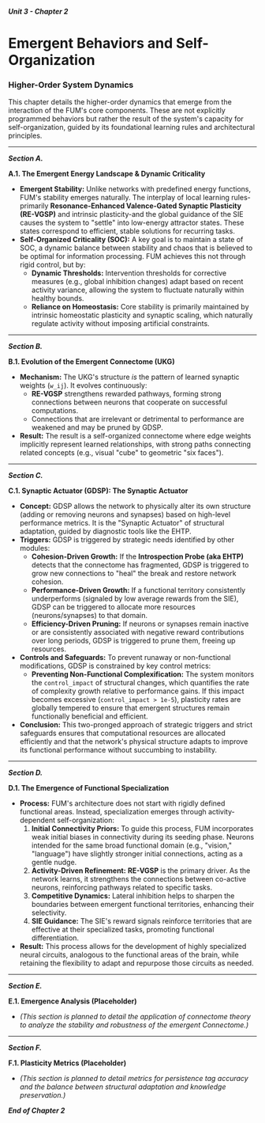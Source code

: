 ***Unit 3 - Chapter 2***

# Emergent Behaviors and Self-Organization

### Higher-Order System Dynamics

This chapter details the higher-order dynamics that emerge from the interaction of the FUM's core components. These are not explicitly programmed behaviors but rather the result of the system's capacity for self-organization, guided by its foundational learning rules and architectural principles.

---
***Section A.***

**A.1. The Emergent Energy Landscape & Dynamic Criticality**

*   **Emergent Stability:** Unlike networks with predefined energy functions, FUM's stability emerges naturally. The interplay of local learning rules-primarily **Resonance-Enhanced Valence-Gated Synaptic Plasticity (RE-VGSP)** and intrinsic plasticity-and the global guidance of the SIE causes the system to "settle" into low-energy attractor states. These states correspond to efficient, stable solutions for recurring tasks.
*   **Self-Organized Criticality (SOC):** A key goal is to maintain a state of SOC, a dynamic balance between stability and chaos that is believed to be optimal for information processing. FUM achieves this not through rigid control, but by:
    *   **Dynamic Thresholds:** Intervention thresholds for corrective measures (e.g., global inhibition changes) adapt based on recent activity variance, allowing the system to fluctuate naturally within healthy bounds.
    *   **Reliance on Homeostasis:** Core stability is primarily maintained by intrinsic homeostatic plasticity and synaptic scaling, which naturally regulate activity without imposing artificial constraints.

---
***Section B.***

**B.1. Evolution of the Emergent Connectome (UKG)**

*   **Mechanism:** The UKG's structure *is* the pattern of learned synaptic weights (`w_ij`). It evolves continuously:
    *   **RE-VGSP** strengthens rewarded pathways, forming strong connections between neurons that cooperate on successful computations.
    *   Connections that are irrelevant or detrimental to performance are weakened and may be pruned by GDSP.
*   **Result:** The result is a self-organized connectome where edge weights implicitly represent learned relationships, with strong paths connecting related concepts (e.g., visual "cube" to geometric "six faces").

---
***Section C.***

**C.1. Synaptic Actuator (GDSP): The Synaptic Actuator**

*   **Concept:** GDSP allows the network to physically alter its own structure (adding or removing neurons and synapses) based on high-level performance metrics. It is the "Synaptic Actuator" of structural adaptation, guided by diagnostic tools like the EHTP.
*   **Triggers:** GDSP is triggered by strategic needs identified by other modules:
    *   **Cohesion-Driven Growth:** If the **Introspection Probe (aka EHTP)** detects that the connectome has fragmented, GDSP is triggered to grow new connections to "heal" the break and restore network cohesion.
    *   **Performance-Driven Growth:** If a functional territory consistently underperforms (signaled by low average rewards from the SIE), GDSP can be triggered to allocate more resources (neurons/synapses) to that domain.
    *   **Efficiency-Driven Pruning:** If neurons or synapses remain inactive or are consistently associated with negative reward contributions over long periods, GDSP is triggered to prune them, freeing up resources.
*   **Controls and Safeguards:** To prevent runaway or non-functional modifications, GDSP is constrained by key control metrics:
    *   **Preventing Non-Functional Complexification:** The system monitors the `control_impact` of structural changes, which quantifies the rate of complexity growth relative to performance gains. If this impact becomes excessive (`control_impact > 1e-5`), plasticity rates are globally tempered to ensure that emergent structures remain functionally beneficial and efficient.
*   **Conclusion:** This two-pronged approach of strategic triggers and strict safeguards ensures that computational resources are allocated efficiently and that the network's physical structure adapts to improve its functional performance without succumbing to instability.

---
***Section D.***

**D.1. The Emergence of Functional Specialization**

*   **Process:** FUM's architecture does not start with rigidly defined functional areas. Instead, specialization emerges through activity-dependent self-organization:
    1.  **Initial Connectivity Priors:** To guide this process, FUM incorporates weak initial biases in connectivity during its seeding phase. Neurons intended for the same broad functional domain (e.g., "vision," "language") have slightly stronger initial connections, acting as a gentle nudge.
    2.  **Activity-Driven Refinement:** **RE-VGSP** is the primary driver. As the network learns, it strengthens the connections between co-active neurons, reinforcing pathways related to specific tasks.
    3.  **Competitive Dynamics:** Lateral inhibition helps to sharpen the boundaries between emergent functional territories, enhancing their selectivity.
    4.  **SIE Guidance:** The SIE's reward signals reinforce territories that are effective at their specialized tasks, promoting functional differentiation.
*   **Result:** This process allows for the development of highly specialized neural circuits, analogous to the functional areas of the brain, while retaining the flexibility to adapt and repurpose those circuits as needed.

---
***Section E.***

**E.1. Emergence Analysis (Placeholder)**

*   *(This section is planned to detail the application of connectome theory to analyze the stability and robustness of the emergent Connectome.)*

---
***Section F.***

**F.1. Plasticity Metrics (Placeholder)**

*   *(This section is planned to detail metrics for persistence tag accuracy and the balance between structural adaptation and knowledge preservation.)*

***End of Chapter 2***
